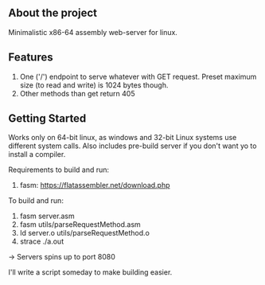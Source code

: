 ## About the project

Minimalistic x86-64 assembly web-server for linux. 

## Features
1. One ('/') endpoint to serve whatever with GET request. Preset maximum size (to read and write) is 1024 bytes though.
2. Other methods than get return 405

## Getting Started

Works only on 64-bit linux, as windows and 32-bit Linux systems use different system calls. Also includes pre-build server if you don't want yo to install a compiler.


Requirements to build and run:
1. fasm: https://flatassembler.net/download.php

To build and run:
1. fasm server.asm
2. fasm utils/parseRequestMethod.asm
2. ld server.o utils/parseRequestMethod.o
3. strace ./a.out

-> Servers spins up to port 8080

I'll write a script someday to make building easier.


